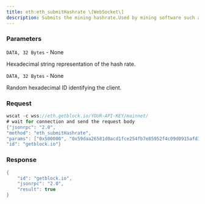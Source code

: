 ```yaml
---
title: eth:eth_submitHashrate \[WebSocket\]
description: Submits the mining hashrate.Used by mining software such as Ethminer.
---
```


### Parameters


`DATA, 32 Bytes` - None

Hexadecimal string representation of the hash rate.

`DATA, 32 Bytes` - None

Random hexadecimal ID identifying the client.

### Request

``` java
wscat -c wss://eth.getblock.io/YOUR-API-KEY/mainnet/ 
# wait for connection and send the request body 
{"jsonrpc": "2.0",
"method": "eth_submitHashrate",
"params": ["0x500000", "0x59daa26581d0acd1fce254fb7e85952f4c09d0915afd33d3886cd914bc7d283c"],
"id": "getblock.io"}
```

###  Response

``` java
{
    "id": "getblock.io",
    "jsonrpc": "2.0",
    "result": true
}
```

